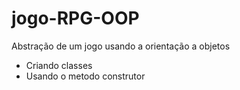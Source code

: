 # jogo-RPG-OOP
Abstração de um jogo usando a orientação a objetos

- Criando classes 
- Usando o metodo construtor
